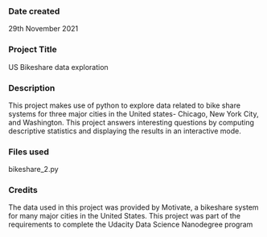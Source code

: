 
### Date created
29th November 2021

### Project Title
US Bikeshare data exploration

### Description
This project makes use of python to explore data related to bike share systems for three major cities in the United states- Chicago, New York City, and Washington. This project answers interesting questions by computing descriptive statistics and displaying the results in an interactive mode.

### Files used
bikeshare_2.py

### Credits
The data used in this project was provided by Motivate, a bikeshare system for many major cities in the United States.
This project was part of the requirements to complete the Udacity Data Science Nanodegree program

